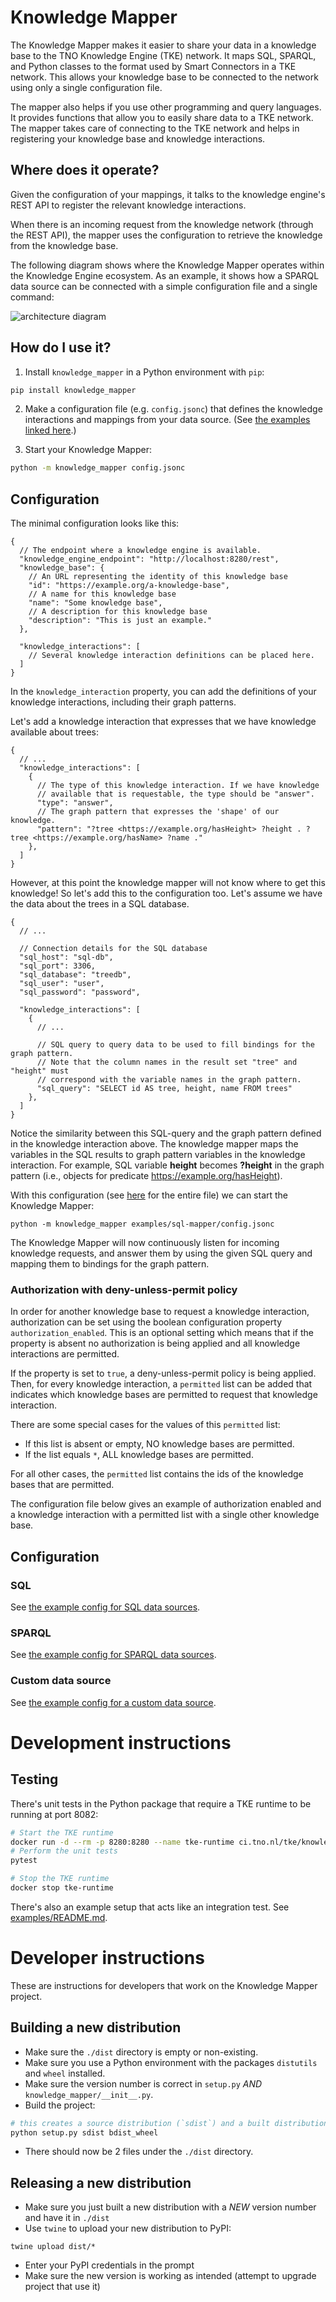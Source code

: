 # Knowledge Mapper

The Knowledge Mapper makes it easier to share your data in a knowledge base to the TNO Knowledge Engine (TKE) network. 
It maps SQL, SPARQL, and Python classes to the format used by Smart Connectors in a TKE network.
This allows your knowledge base to be connected to the network using only a single configuration file.

The mapper also helps if you use other programming and query languages.
It provides functions that allow you to easily share data to a TKE network.
The mapper takes care of connecting to the TKE network and helps in registering your knowledge base and knowledge interactions.

## Where does it operate?

Given the configuration of your mappings, it talks to the knowledge engine's REST API to register the relevant knowledge interactions.

When there is an incoming request from the knowledge network (through the REST API), the mapper uses the configuration to retrieve the knowledge from the knowledge base.

The following diagram shows where the Knowledge Mapper operates within the Knowledge Engine ecosystem. As an example, it shows how a SPARQL data source can be connected with a simple configuration file and a single command:

![architecture diagram](./docs/img/architecture.png)

## How do I use it?

1. Install `knowledge_mapper` in a Python environment with `pip`:

```bash
pip install knowledge_mapper
```

2. Make a configuration file (e.g. `config.jsonc`) that defines the knowledge interactions and mappings from your data source. (See [the examples linked here](./examples/README.md).)

3. Start your Knowledge Mapper:

```bash
python -m knowledge_mapper config.jsonc
```

## Configuration

The minimal configuration looks like this:
```jsonc
{
  // The endpoint where a knowledge engine is available.
  "knowledge_engine_endpoint": "http://localhost:8280/rest",
  "knowledge_base": {
    // An URL representing the identity of this knowledge base
    "id": "https://example.org/a-knowledge-base",
    // A name for this knowledge base
    "name": "Some knowledge base",
    // A description for this knowledge base
    "description": "This is just an example."
  },

  "knowledge_interactions": [
    // Several knowledge interaction definitions can be placed here.
  ]
}
```

In the `knowledge_interaction` property, you can add the definitions of your knowledge interactions, including their graph patterns.

Let's add a knowledge interaction that expresses that we have knowledge available about trees:

```jsonc
{
  // ...
  "knowledge_interactions": [
    {
      // The type of this knowledge interaction. If we have knowledge
      // available that is requestable, the type should be "answer".
      "type": "answer",
      // The graph pattern that expresses the 'shape' of our knowledge.
      "pattern": "?tree <https://example.org/hasHeight> ?height . ?tree <https://example.org/hasName> ?name ."
    },
  ]
}
```

However, at this point the knowledge mapper will not know where to get this knowledge! So let's add this to the configuration too. Let's assume we have the data about the trees in a SQL database.

```jsonc
{
  // ...

  // Connection details for the SQL database
  "sql_host": "sql-db",
  "sql_port": 3306,
  "sql_database": "treedb",
  "sql_user": "user",
  "sql_password": "password",

  "knowledge_interactions": [
    {
      // ...

      // SQL query to query data to be used to fill bindings for the graph pattern.
      // Note that the column names in the result set "tree" and "height" must 
      // correspond with the variable names in the graph pattern.
      "sql_query": "SELECT id AS tree, height, name FROM trees"
    },
  ]
}
```

Notice the similarity between this SQL-query and the graph pattern defined in the knowledge interaction above.
The knowledge mapper maps the variables in the SQL results to graph pattern variables in the knowledge interaction.
For example, SQL variable **height** becomes **?height** in the graph pattern (i.e., objects for predicate <https://example.org/hasHeight>).

With this configuration (see [here](examples/sql-mapper/config.jsonc) for the entire file) we can start the Knowledge Mapper:

```
python -m knowledge_mapper examples/sql-mapper/config.jsonc
```

The Knowledge Mapper will now continuously listen for incoming knowledge requests, and answer them by using the given SQL query and mapping them to bindings for the graph pattern.

### Authorization with deny-unless-permit policy

In order for another knowledge base to request a knowledge interaction, authorization can be set using the boolean configuration property `authorization_enabled`. This is an optional setting which means that if the property is absent no authorization is being applied and all knowledge interactions are permitted.

If the property is set to `true`, a deny-unless-permit policy is being applied. Then, for every knowledge interaction, a `permitted` list can be added that indicates which knowledge bases are permitted to request that knowledge interaction.

There are some special cases for the values of this `permitted` list:
- If this list is absent or empty, NO knowledge bases are permitted.
- If the list equals `*`, ALL knowledge bases are permitted.

For all other cases, the `permitted` list contains the ids of the knowledge bases that are permitted.

The configuration file below gives an example of authorization enabled and a knowledge interaction with a permitted list with a single other knowledge base. 

## Configuration

### SQL

See [the example config for SQL data sources](examples/sql-mapper/config.jsonc).

### SPARQL

See [the example config for SPARQL data sources](examples/sparql-mapper/config.jsonc).

### Custom data source
See [the example config for a custom data source](custom-mapper/config.jsonc).

# Development instructions

## Testing

There's unit tests in the Python package that require a TKE runtime to be running at port 8082:
```bash
# Start the TKE runtime
docker run -d --rm -p 8280:8280 --name tke-runtime ci.tno.nl/tke/knowledge-engine/smart-connector-rest-dist:1.1.0
# Perform the unit tests
pytest

# Stop the TKE runtime
docker stop tke-runtime
```

There's also an example setup that acts like an integration test. See [examples/README.md](examples/README.md).


# Developer instructions

These are instructions for developers that work on the Knowledge Mapper project.

## Building a new distribution

- Make sure the `./dist` directory is empty or non-existing.
- Make sure you use a Python environment with the packages `distutils` and `wheel`  installed.
- Make sure the version number is correct in `setup.py` *AND* `knowledge_mapper/__init__.py`.
- Build the project:

```bash
# this creates a source distribution (`sdist`) and a built distribution (`bdist_wheel`).
python setup.py sdist bdist_wheel
```
- There should now be 2 files under the `./dist` directory.

## Releasing a new distribution

- Make sure you just built a new distribution with a *NEW* version number and have it in `./dist`
- Use `twine` to upload your new distribution to PyPI:

```
twine upload dist/*
```

- Enter your PyPI credentials in the prompt
- Make sure the new version is working as intended (attempt to upgrade project that use it)
